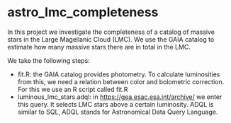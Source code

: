 # astro_lmc_completeness
In this project we investigate the completeness of a catalog of massive stars in the Large Magellanic Cloud (LMC). We use the GAIA catalog to estimate how many massive stars there are in total in the LMC.

We take the following steps:
- fit.R: the GAIA catalog provides photometry. To calculate luminosities from this, we need a relation between color and bolometric correction. For this we use an R script called fit.R
- luminous_lmc_stars.adql: in https://gea.esac.esa.int/archive/ we enter this query. It selects LMC stars above a certain luminosity. ADQL is similar to SQL, ADQL stands for Astronomical Data Query Language. 
